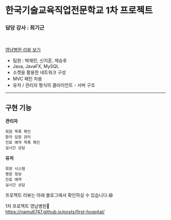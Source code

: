 # 한국기술교육직업전문학교 1차 프로젝트
### 담당 강사 : 최기근
<br/>

[영남병원 리뷰 보기](https://namu6747.github.io/posts/first-hospital/)



- 팀원 : 박재민, 신지훈, 제승후
- Java, JavaFX, MySQL
- 소켓을 활용한 네트워크 구성
- MVC 패턴 차용
- 유저 / 관리자 형식의 클라이언트 - 서버 구조

<hr/>

## 구현 기능

**관리자**

```
회원 목록 확인
환자 입원 관리
진료 예약 목록 확인
실시간 상담
```

**유저**

```
회원 시스템
병원 정보
진료 예약
실시간 상담
```

프로젝트 리뷰는 아래 블로그에서 확인하실 수 있습니다.😄

1차 프로젝트 영남병원🤔  
https://namu6747.github.io/posts/first-hospital/

